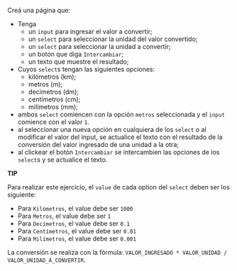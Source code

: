 Creá una página que:

- Tenga
  - un `input` para ingresar el valor a convertir;
  - un `select` para seleccionar la unidad del valor convertido;
  - un `select` para seleccionar la unidad a convertir;
  - un botón que diga `Intercambiar`;
  - un texto que muestre el resultado;
- Cuyos `select`s tengan las siguientes opciones:
  - kilómetros (km);
  - metros (m);
  - decímetros (dm);
  - centímetros (cm);
  - milímetros (mm);
- ambos `select` comiencen con la opción `metros` seleccionada y el `input` comience con el valor `1`.
- al seleccionar una nueva opción en cualquiera de los `select` o al modificar el valor del input, se actualice el texto con el resultado de la conversión del valor ingresado de una unidad a la otra;
- al clickear el botón `Intercambiar` se intercambien las opciones de los `select`s y se actualice el texto.


**TIP**

Para realizar este ejercicio, el `value` de cada option del `select` deben ser los siguiente:

- Para `Kilómetros`, el value debe ser `1000`
- Para `Metros`, el value debe ser `1`
- Para `Decímetros`, el value debe ser `0.1`
- Para `Centímetros`, el value debe ser `0.01`
- Para `Milímetros`, el value debe ser `0.001`


La conversión se realiza con la fórmula: `VALOR_INGRESADO * VALOR_UNIDAD / VALOR_UNIDAD_A_CONVERTIR`.
